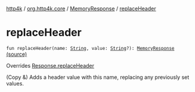 [http4k](../../index.md) / [org.http4k.core](../index.md) / [MemoryResponse](index.md) / [replaceHeader](./replace-header.md)

# replaceHeader

`fun replaceHeader(name: `[`String`](https://kotlinlang.org/api/latest/jvm/stdlib/kotlin/-string/index.html)`, value: `[`String`](https://kotlinlang.org/api/latest/jvm/stdlib/kotlin/-string/index.html)`?): `[`MemoryResponse`](index.md) [(source)](https://github.com/http4k/http4k/blob/master/http4k-core/src/main/kotlin/org/http4k/core/http.kt#L294)

Overrides [Response.replaceHeader](../-response/replace-header.md)

(Copy &amp;) Adds a header value with this name, replacing any previously set values.

